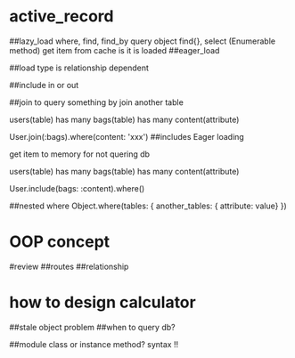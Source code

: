 # active_record
##lazy_load
where, find, find_by query object
find{}, select (Enumerable method) get item from cache is it is loaded
##eager_load

##load type is relationship dependent

##include
in or out

##join
to query something by join another table

users(table) has many bags(table) has many content(attribute)

User.join(:bags).where(content: 'xxx')
##includes
Eager loading

get item to memory for not quering db

users(table) has many bags(table) has many content(attribute)

User.include(bags: :content).where()


##nested where
Object.where(tables: { another_tables: { attribute: value} })

# OOP concept

#review
##routes
##relationship

# how to design calculator
##stale object problem
##when to query db?

##module class or instance method? syntax !!
